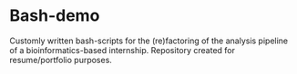 # Bash-demo
Customly written bash-scripts for the (re)factoring of the analysis pipeline of a bioinformatics-based internship. Repository created for resume/portfolio purposes.

